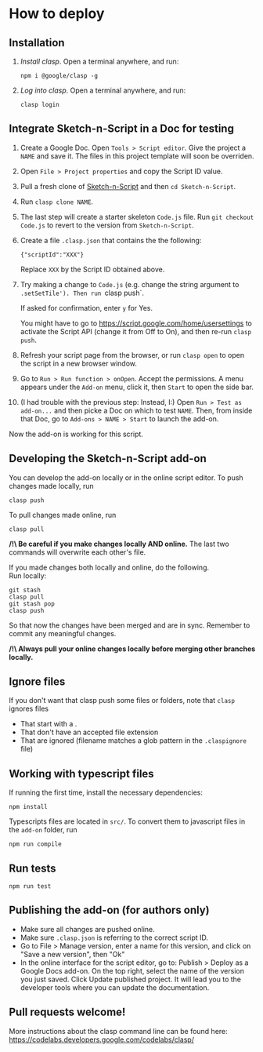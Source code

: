 # How to deploy

## Installation

1. *Install clasp*. Open a terminal anywhere, and run:

       npm i @google/clasp -g

2. *Log into clasp*. Open a terminal anywhere, and run:

       clasp login

## Integrate Sketch-n-Script in a Doc for testing

1. Create a Google Doc. Open `Tools > Script editor`.
   Give the project a `NAME` and save it.
   The files in this project template will soon be overriden.
   
1. Open `File > Project properties` and copy the Script ID value.

1. Pull a fresh clone of
   [Sketch-n-Script](https://github.com/MikaelMayer/Sketch-n-Script)
   and then `cd Sketch-n-Script`.

1. Run `clasp clone NAME`.

1. The last step will create a starter skeleton `Code.js` file.
   Run `git checkout Code.js` to revert to the version from
   `Sketch-n-Script`.

1. Create a file `.clasp.json` that contains the the following:

       {"scriptId":"XXX"}

   Replace `XXX` by the Script ID obtained above.

1. Try making a change to `Code.js`
   (e.g. change the string argument to `.setSetTile').
   Then run `clasp push`.

   If asked for confirmation, enter `y` for Yes.

   You might have to go to https://script.google.com/home/usersettings to activate
   the Script API (change it from Off to On), and then re-run `clasp push`.

1. Refresh your script page from the browser,
   or run `clasp open` to open the script in a new browser window.

1. Go to `Run > Run function > onOpen`.
   Accept the permissions.
   A menu appears under the `Add-on` menu, click it, then `Start` to open the side bar.

1. (I had trouble with the previous step: Instead, I:)
   Open `Run > Test as add-on...` and then picke a Doc on which to test `NAME`.
   Then, from inside that Doc, go to `Add-ons > NAME > Start` to launch the add-on.

Now the add-on is working for this script.

## Developing the Sketch-n-Script add-on

You can develop the add-on locally or in the online script editor.
To push changes made locally, run

    clasp push

To pull changes made online, run

    clasp pull

**/!\ Be careful if you make changes locally AND online.**
The last two commands will overwrite each other's file.

If you made changes both locally and online, do the following.  
Run locally:

    git stash
    clasp pull
    git stash pop
    clasp push

So that now the changes have been merged and are in sync.
Remember to commit any meaningful changes.

**/!\ Always pull your online changes locally before merging other branches locally.**

## Ignore files

If you don't want that clasp push some files or folders, note that `clasp` ignores files

* That start with a .
* That don't have an accepted file extension
* That are ignored (filename matches a glob pattern in the `.claspignore` file)

## Working with typescript files

If running the first time, install the necessary dependencies:

    npm install

Typescripts files are located in `src/`. To convert them to javascript files in the `add-on` folder, run

    npm run compile

## Run tests

    npm run test

## Publishing the add-on (for authors only)

* Make sure all changes are pushed online.
* Make sure `.clasp.json` is referring to the correct script ID.
* Go to File > Manage version, enter a name for this version, and click on "Save a new version", then "Ok"
* In the online interface for the script editor, go to:
  Publish > Deploy as a Google Docs add-on. On the top right, select the name of the version you just saved.
  Click Update published project.
  It will lead you to the developer tools where you can update the documentation.

## Pull requests welcome!
  
More instructions about the clasp command line can be found here:
https://codelabs.developers.google.com/codelabs/clasp/

